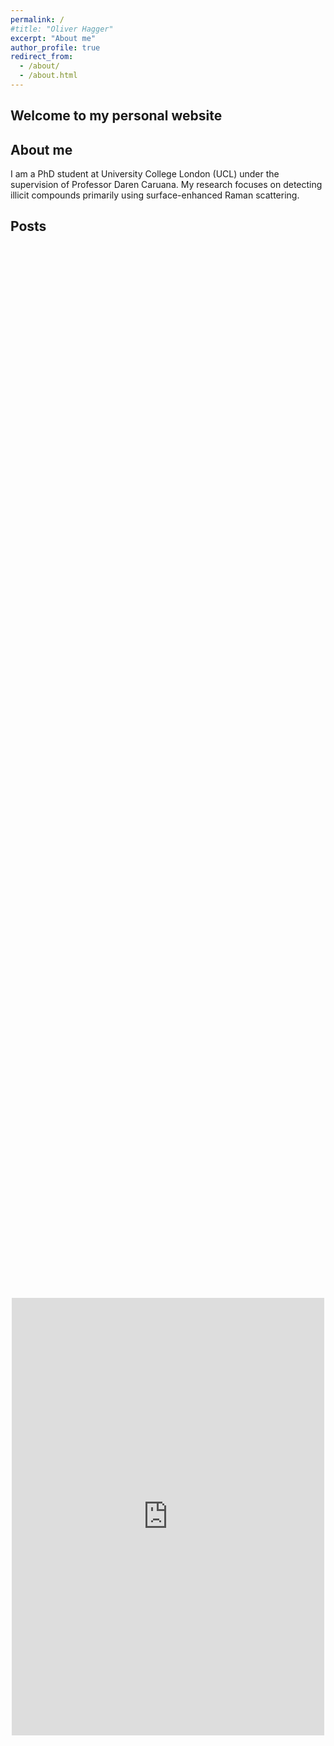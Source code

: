 ```yaml
---
permalink: /
#title: "Oliver Hagger"
excerpt: "About me"
author_profile: true
redirect_from: 
  - /about/
  - /about.html
---
```


<!-- Google tag (gtag.js) -->
<script async src="https://www.googletagmanager.com/gtag/js?id=G-WR1GZF8FM6"></script>
<script>
  window.dataLayer = window.dataLayer || [];
  function gtag(){dataLayer.push(arguments);}
  gtag('js', new Date());

  gtag('config', 'G-WR1GZF8FM6');
</script>



Welcome to my personal website
------

About me
------
I am a PhD student at University College London (UCL) under the supervision of Professor Daren Caruana. My research focuses on detecting illicit compounds primarily using surface-enhanced Raman scattering. 




Posts
------

<br>
<br>
<div style="display: flex; justify-content: center; align-items: center; height: 100vh;">
  <iframe style="margin: 0 auto; display: block;" src="https://www.linkedin.com/embed/feed/update/urn:li:share:7084460895115833346" height="700" width="500" frameborder="0" allowfullscreen="" title="Embedded post"></iframe>
</div>
<br>
<br>
<div style="display: flex; justify-content: center; align-items: center; height: 100vh;">
  <iframe style="margin: 0 auto; display: block;" src="https://www.linkedin.com/embed/feed/update/urn:li:share:7069588614602510336" height="800" width="500" frameborder="0" allowfullscreen="" title="Embedded post"></iframe>
</div>
<br>
<br>
<div style="display: flex; justify-content: center; align-items: center; height: 100vh;">
  <iframe style="margin: 0 auto; display: block;" src="https://www.linkedin.com/embed/feed/update/urn:li:share:7059209412615229440" height="800" width="500" frameborder="0" allowfullscreen="" title="Embedded post"></iframe>
</div>
<br>
<br>
<div style="display: flex; justify-content: center; align-items: center; height: 100vh;">
  <iframe style="margin: 0 auto; display: block;" src="https://www.linkedin.com/embed/feed/update/urn:li:activity:7011689248927932416" height="850" width="500" frameborder="0" allowfullscreen="" title="Embedded post"></iframe>
</div>
<br>






<div style="display: flex; justify-content: center; align-items: center;">
  <blockquote class="twitter-tweet"><p lang="en" dir="ltr">Hello everyone. I am a first year PhD student at UCL, researching SERS sensing using plasma jets, looking to network and connect with fellow chemists around the world! <a href="https://twitter.com/hashtag/chemtwitter?src=hash&amp;ref_src=twsrc%5Etfw">#chemtwitter</a> <a href="https://twitter.com/hashtag/academicchatter?src=hash&amp;ref_src=twsrc%5Etfw">#academicchatter</a> <a href="https://twitter.com/hashtag/RealTimeChem?src=hash&amp;ref_src=twsrc%5Etfw">#RealTimeChem</a></p>&mdash; Ollie Hagger (@olliechem) <a href="https://twitter.com/olliechem/status/1447940362962718723?ref_src=twsrc%5Etfw">October 12, 2021</a></blockquote>
</div>
<script async src="https://platform.twitter.com/widgets.js" charset="utf-8"></script>
